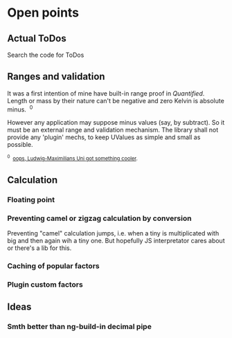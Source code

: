 # Open points

## Actual ToDos
Search the code for ToDos

## Ranges and validation
It was a first intention of mine have built-in range proof in *Quantified*.
Length or mass by their nature can't be negative and zero Kelvin is absolute minus.&nbsp;&nbsp;<sup>0</sup>

However any application may suppose minus values (say, by subtract). So it must be an external range and validation mechanism. The library shall not provide any 'plugin' mechs, to keep UValues as simple and small as possible.

<sub><sup>0</sup>&nbsp;&nbsp;[oops, Ludwig-Maximilians Uni got something cooler](https://www.mpg.de/research/negative-absolute-temperature#:~:text=Thus%2C%20nothing%20can%20be%20colder,nonetheless%20has%20negative%20Kelvin%20values).</sub>

## Calculation

### Floating point

### Preventing camel or zigzag calculation by conversion
Preventing "camel" calculation jumps, i.e. when a tiny is multiplicated with big and then again wih a tiny one. 
But hopefully JS interpretator cares about or there's a lib for this.

### Caching of popular factors

### Plugin custom factors

## Ideas
### Smth better than ng-build-in decimal pipe